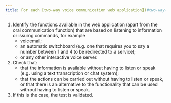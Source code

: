 ```yaml
---
title: For each [two-way voice communication web application](#two-way-voice-communication-web-application) that has [voice-based services](#voice-based-services), can these be used without the need to listen or speak?
---
```


1.	Identify the functions available in the web application (apart from the oral communication function) that are based on listening to information or issuing commands, for example 
	- voicemail;
	- an automatic switchboard (e.g. one that requires you to say a number between 1 and 4 to be redirected to a service);
	- or any other interactive voice server.
2.	Check that: 
	- that the information is available without having to listen or speak (e.g. using a text transcription or chat system);
	- that the actions can be carried out without having to listen or speak, or that there is an alternative to the functionality that can be used without having to listen or speak.
3.	If this is the case, the test is validated.